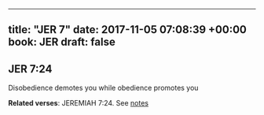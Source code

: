 
---
title: "JER 7"
date: 2017-11-05 07:08:39 +00:00
book: JER
draft: false
---

## JER 7:24

Disobedience demotes you while obedience promotes you

**Related verses**: JEREMIAH 7:24. See [notes](https://my.bible.com/notes/2761611302765584953)

